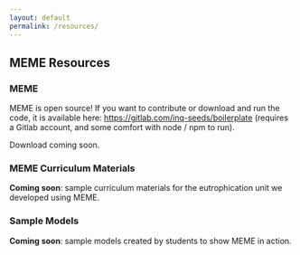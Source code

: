 ```yaml
---
layout: default
permalink: /resources/
---
```


## MEME Resources

### MEME
MEME is open source! If you want to contribute or download and run the code, it is available here: <a href="https://gitlab.com/inq-seeds/boilerplate" target="_blank">https://gitlab.com/inq-seeds/boilerplate</a> (requires a Gitlab account, and some comfort with node / npm to run).

Download coming soon.

### MEME Curriculum Materials
**Coming soon**: sample curriculum materials for the eutrophication unit we developed using MEME.

### Sample Models
**Coming soon**: sample models created by students to show MEME in action.
